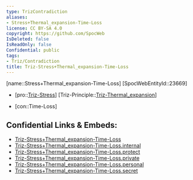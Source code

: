 ```yaml
---
type: TrizContradiction
aliases:
- Stress+Thermal_expansion-Time-Loss
license: CC BY-SA 4.0
copyright: https://github.com/SpocWeb
IsDeleted: false
IsReadOnly: false
Confidential: public
tags: 
- Triz/Contradiction
title: Triz-Stress+Thermal_expansion-Time-Loss
---
```

[name::Stress+Thermal_expansion-Time-Loss]
[SpocWebEntityId::23669]
+ [pro::[Triz-Stress](tech/Triz/Parameter/Triz-Stress.md)]
[Triz-Principle::[Triz-Thermal_expansion](tech/Triz/Principle/Triz-Thermal_expansion.md)]
- [con::Time-Loss]



## Confidential Links & Embeds: 
- [Triz-Stress+Thermal_expansion-Time-Loss](../../../../_public/tech/Triz/Contradict/Triz-Stress+Thermal_expansion-Time-Loss.md) 
- [Triz-Stress+Thermal_expansion-Time-Loss.internal](../../../../_internal/tech/Triz/Contradict/Triz-Stress+Thermal_expansion-Time-Loss.internal.md) 
- [Triz-Stress+Thermal_expansion-Time-Loss.protect](../../../../_protect/tech/Triz/Contradict/Triz-Stress+Thermal_expansion-Time-Loss.protect.md) 
- [Triz-Stress+Thermal_expansion-Time-Loss.private](../../../../_private/tech/Triz/Contradict/Triz-Stress+Thermal_expansion-Time-Loss.private.md) 
- [Triz-Stress+Thermal_expansion-Time-Loss.personal](../../../../_personal/tech/Triz/Contradict/Triz-Stress+Thermal_expansion-Time-Loss.personal.md) 
- [Triz-Stress+Thermal_expansion-Time-Loss.secret](../../../../_secret/tech/Triz/Contradict/Triz-Stress+Thermal_expansion-Time-Loss.secret.md) 
